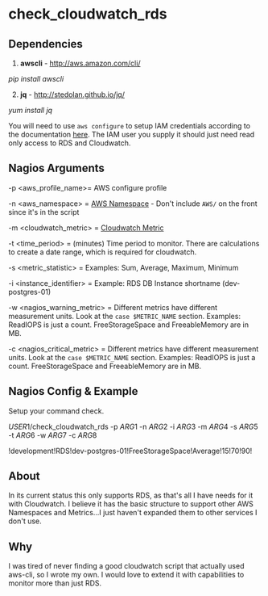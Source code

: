 # check_cloudwatch_rds

## Dependencies

1. **awscli** - http://aws.amazon.com/cli/

  *pip install awscli*

2. **jq** - http://stedolan.github.io/jq/

  *yum install jq*

You will need to use `aws configure` to setup IAM credentials according to the documentation [here](http://docs.aws.amazon.com/cli/latest/reference/configure/index.html). The IAM user you supply it should just need read only access to RDS and Cloudwatch.


## Nagios Arguments
-p <aws_profile_name>= AWS configure profile

-n <aws_namespace> = [AWS Namespace](http://docs.aws.amazon.com/AmazonCloudWatch/latest/DeveloperGuide/aws-namespaces.html) - Don't include `AWS/` on the front since it's in the script

-m <cloudwatch_metric> = [Cloudwatch Metric](http://docs.aws.amazon.com/AmazonCloudWatch/latest/DeveloperGuide/CW_Support_For_AWS.html)

-t <time_period> = (minutes) Time period to monitor. There are calculations to create a date range, which is required for cloudwatch.

-s <metric_statistic> = Examples: Sum, Average, Maximum, Minimum

-i <instance_identifier> = Example: RDS DB Instance shortname (dev-postgres-01)

-w <nagios_warning_metric> = Different metrics have different measurement units. Look at the `case $METRIC_NAME` section. Examples: ReadIOPS is just a count. FreeStorageSpace and FreeableMemory are in MB.

-c <nagios_critical_metric> = Different metrics have different measurement units. Look at the `case $METRIC_NAME` section. Examples: ReadIOPS is just a count. FreeStorageSpace and FreeableMemory are in MB.

## Nagios Config & Example
Setup your command check.

  $USER1$/check_cloudwatch_rds -p $ARG1$ -n $ARG2$ -i $ARG3$ -m $ARG4$ -s $ARG5$ -t $ARG6$ -w $ARG7$ -c $ARG8$

  !development!RDS!dev-postgres-01!FreeStorageSpace!Average!15!70!90!

## About
In its current status this only supports RDS, as that's all I have needs for it with Cloudwatch. I believe it has the basic structure to support other AWS Namespaces and Metrics...I just haven't expanded them to other services I don't use.

## Why

I was tired of never finding a good cloudwatch script that actually used aws-cli, so I wrote my own. I would love to extend it with capabilities to monitor more than just RDS.
